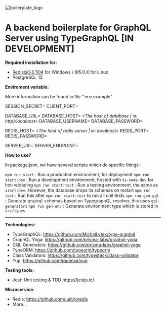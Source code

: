 ![boilerplate_logo](https://user-images.githubusercontent.com/56880684/110272816-a95f9880-7ffd-11eb-88fe-d0c397cbba45.png)

# A backend boilerplate for GraphQL Server using TypeGraphQL [IN DEVELOPMENT]

**Required installation for:**

- Redis@3.0.504 for Windows / @5.0.X for Linux
- PostgreSQL 13

**Enviroment variable:**

More information can be found in file ".env.example"

SESSION_SECRET= *<The secret key for session>*
CLIENT_PORT= *<The port of a client>*
  
DATABASE_URL= *<This is for database in production>*
DATABASE_HOST= *<The host of database | ie: http//localhost>*
DATABASE_USERNAME= *<The username of database admin>*
DATABASE_PASSWORD= *<The password of database admin>*
  
REDIS_HOST= *<The host of redis server | ie: localhost>*
REDIS_PORT= *<The port where redis server hosted>*
REDIS_PASSWORD= *<The password to connect to redis server>*

SERVER_URI= *<The uri of a server>*
SERVER_ENDPOINT= *<The endpoint of a server>*

**How to use?**

In package.json, we have several scripts which do specific things: 

`npm run start` : Run a production environment, for deployment
`npm run start:dev` : Run a development environment, hosted with `ts-node-dev` for hot-reloading
`npm run start:test` : Run a testing environment, the same as `start:dev`. However, the database drops its schemas on restart
`npm run test` : Run this after `npm run start:test` to run all unit tests
`npm run gen-gql` : Generate `graphql` schemas based on TypegraphQL resolver, this uses `gql-generators`
`npm run gen-env` : Generate environment type which is stored in `src/types`

__________________________

**Technologies:**

- TypeGraphQL: https://github.com/MichalLytek/type-graphql
- GraphQL Yoga: https://github.com/prisma-labs/graphql-yoga
- GQL Generators: https://github.com/prisma-labs/graphql-yoga
- TypeORM: https://github.com/typeorm/typeorm
- Class Validators: https://github.com/typestack/class-validator
- Yup: https://github.com/jquense/yup

**Testing tools:**

- Jest: Unit testing & TDD https://jestjs.io/

**Microservice:**

- Redis: https://github.com/luin/ioredis
- More...

